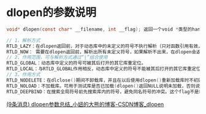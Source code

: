 # dlopen的参数说明

```c
void* dlopen(const char* __filename, int __flag); 返回一个void *类型的handle，否则返回NULL。       

// 1、解析方式
RTLD_LAZY：在dlopen返回前，对于动态库中的未定义的符号不执行解析（只对函数引用有效，对于变量引用总是立即解析）。
RTLD_NOW： 需要在dlopen返回前，解析出所有未定义符号，如果解析不出来，在dlopen会返回NULL，错误为：undefined symbol。
// 2、作用范围，可与解析方式通过“|”组合使用
RTLD_GLOBAL：动态库中定义的符号可被其后打开的其它库重定位。 
RTLD_LOCAL：与RTLD_GLOBAL作用相反，动态库中定义的符号不能被其后打开的其它库重定位。如果没有指明是RTLD_GLOBAL还是RTLD_LOCAL，则缺省为RTLD_LOCAL。
// 3、作用方式
RTLD_NODELETE：在dlclose()期间不卸载库，并且在以后使用dlopen()重新加载库时不初始化库中的静态变量。这个flag不是POSIX-2001标准。 
RTLD_NOLOAD：不加载库。可用于测试库是否已加载(dlopen()返回NULL说明未加载，否则说明已加载），也可用于改变已加载库的flag，如：先前加载库的 flag为RTLD＿LOCAL，用dlopen(RTLD_NOLOAD|RTLD_GLOBAL)后flag将变成RTLD_GLOBAL。这个flag不是POSIX-2001标准。
RTLD_DEEPBIND：在搜索全局符号前先搜索库内的符号，避免同名符号的冲突。这个flag不是POSIX-2001标准。
```

[(9条消息) dlopen参数总结_小妞的大熊的博客-CSDN博客_dlopen](https://blog.csdn.net/xl19862005/article/details/115186284?spm=1001.2101.3001.6650.4&utm_medium=distribute.pc_relevant.none-task-blog-2~default~CTRLIST~Rate-4-115186284-blog-52590182.pc_relevant_aa_2&depth_1-utm_source=distribute.pc_relevant.none-task-blog-2~default~CTRLIST~Rate-4-115186284-blog-52590182.pc_relevant_aa_2&utm_relevant_index=7)